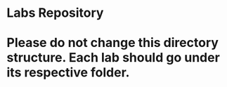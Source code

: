 # Labs Repository <br/><br/> Please do not change this directory structure. Each lab should go under its respective folder.

